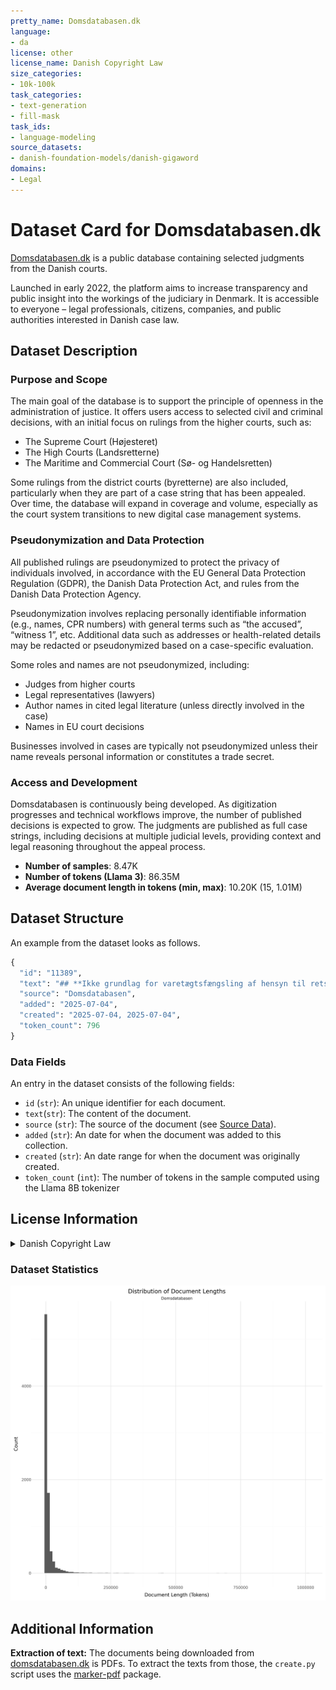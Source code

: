 ```yaml
---
pretty_name: Domsdatabasen.dk
language:
- da
license: other
license_name: Danish Copyright Law
size_categories:
- 10k-100k
task_categories:
- text-generation
- fill-mask
task_ids:
- language-modeling
source_datasets:
- danish-foundation-models/danish-gigaword
domains:
- Legal
---
```


# Dataset Card for Domsdatabasen.dk

<!-- START-SHORT DESCRIPTION -->
[Domsdatabasen.dk](https://domsdatabasen.dk/) is a public database containing selected judgments from the Danish courts.
<!-- END-SHORT DESCRIPTION -->

Launched in early 2022, the platform aims to increase transparency and public insight into the workings of the judiciary in Denmark. It is accessible to everyone – legal professionals, citizens, companies, and public authorities interested in Danish case law.

## Dataset Description

### Purpose and Scope
The main goal of the database is to support the principle of openness in the administration of justice. It offers users access to selected civil and criminal decisions, with an initial focus on rulings from the higher courts, such as:

- The Supreme Court (Højesteret)
- The High Courts (Landsretterne)
- The Maritime and Commercial Court (Sø- og Handelsretten)

Some rulings from the district courts (byretterne) are also included, particularly when they are part of a case string that has been appealed.
Over time, the database will expand in coverage and volume, especially as the court system transitions to new digital case management systems.

### Pseudonymization and Data Protection
All published rulings are pseudonymized to protect the privacy of individuals involved, in accordance with the EU General Data Protection Regulation (GDPR), the Danish Data Protection Act, and rules from the Danish Data Protection Agency.

Pseudonymization involves replacing personally identifiable information (e.g., names, CPR numbers) with general terms such as “the accused”, “witness 1”, etc. Additional data such as addresses or health-related details may be redacted or pseudonymized based on a case-specific evaluation.

Some roles and names are not pseudonymized, including:

- Judges from higher courts
- Legal representatives (lawyers)
- Author names in cited legal literature (unless directly involved in the case)
- Names in EU court decisions

Businesses involved in cases are typically not pseudonymized unless their name reveals personal information or constitutes a trade secret.

### Access and Development
Domsdatabasen is continuously being developed. As digitization progresses and technical workflows improve, the number of published decisions is expected to grow. The judgments are published as full case strings, including decisions at multiple judicial levels, providing context and legal reasoning throughout the appeal process.


<!-- START-DESC-STATS -->
- **Number of samples**: 8.47K
- **Number of tokens (Llama 3)**: 86.35M
- **Average document length in tokens (min, max)**: 10.20K (15, 1.01M)
<!-- END-DESC-STATS -->


## Dataset Structure
An example from the dataset looks as follows.


<!-- START-SAMPLE -->
```py
{
  "id": "11389",
  "text": "## **Ikke grundlag for varetægtsfængsling af hensyn til retshåndhævelsen**\n\nDer var ikke særligt bes[...]",
  "source": "Domsdatabasen",
  "added": "2025-07-04",
  "created": "2025-07-04, 2025-07-04",
  "token_count": 796
}
```

### Data Fields

An entry in the dataset consists of the following fields:

- `id` (`str`): An unique identifier for each document.
- `text`(`str`): The content of the document.
- `source` (`str`): The source of the document (see [Source Data](#source-data)).
- `added` (`str`): An date for when the document was added to this collection.
- `created` (`str`): An date range for when the document was originally created.
- `token_count` (`int`): The number of tokens in the sample computed using the Llama 8B tokenizer
<!-- END-SAMPLE -->


## License Information
<details>
<summary>Danish Copyright Law</summary>
<p>
Danish Copyright law at https://www.retsinformation.dk/forms/r0710.aspx?id=164796 states 

 § 9. Love, administrative forskrifter, retsafgørelser og lignende offentlige aktstykker er ikke genstand for ophavsret.

Stk. 2. Bestemmelsen i stk. 1 gælder ikke for værker, der fremtræder som selvstændige bidrag i de i stk. 1 nævnte aktstykker. Sådanne værker må dog gengives i forbindelse med aktstykket. Retten til videre udnyttelse afhænger af de i øvrigt gældende regler.

</p>
</details>


### Dataset Statistics

<!-- START-DATASET PLOTS -->
<p align="center">
<img src="./images/dist_document_length.png" width="600" style="margin-right: 10px;" />
</p>
<!-- END-DATASET PLOTS -->


## Additional Information

**Extraction of text:** The documents being downloaded from [domsdatabasen.dk](https://www.domsdatabasen.dk/) is PDFs. To extract the texts from those, the `create.py` script uses the [marker-pdf](https://github.com/datalab-to/marker/tree/master) package.
